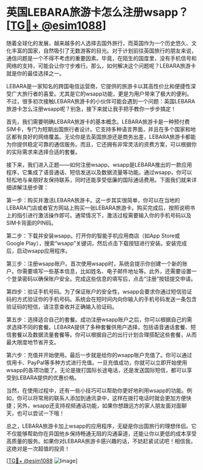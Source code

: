 # 英国LEBARA旅游卡怎么注册wsapp？[[TG💪+ @esim1088](https://t.me/s/esim1088)]

随着全球化的发展，越来越多的人选择去国外旅行，而英国作为一个历史悠久、文化丰富的国家，自然吸引了无数游客的目光。对于计划前往英国旅行的朋友来说，通信问题是一个不得不考虑的重要因素。毕竟，在陌生的国度里，没有手机信号和网络的支持，可能会让你寸步难行。那么，如何解决这个问题呢？LEBARA旅游卡就是你的最佳选择之一。

LEBARA是一家知名的跨国电信运营商，它提供的旅游卡以其高性价比和便捷性深受广大旅行者的喜爱。尤其是它的wsapp功能，更是为用户带来了极大的便利。不过，很多初次接触LEBARA旅游卡的小伙伴可能会遇到一个问题：英国LEBARA旅游卡怎么注册wsapp呢？别急，接下来就让我手把手教你一步步搞定！

首先，我们需要明确LEBARA旅游卡的基本概念。LEBARA旅游卡是一种预付费SIM卡，专门为短期出国旅行者设计。它支持多种语言界面，并且在多个国家和地区都有良好的网络覆盖。无论你是去英国旅游还是商务出差，LEBARA旅游卡都能为你提供稳定可靠的通信服务。而且，它还拥有非常灵活的资费方案，可以根据你的实际需求来选择合适的套餐。

接下来，我们进入正题——如何注册wsapp。wsapp是LEBARA推出的一款应用程序，它集成了语音通话、短信发送以及数据流量等功能。通过wsapp，你可以轻松地与亲朋好友保持联系，同时还能享受低廉的国际通话费用。下面我们就来详细讲解注册步骤：

第一步：购买并激活LEBARA旅游卡。这一步其实很简单，你可以在当地的LEBARA门店或者官方网站上购买一张LEBARA旅游卡。购买完成后，按照说明书上的指引进行激活操作即可。通常情况下，激活过程需要输入你的手机号码以及SIM卡背面的PIN码。

第二步：下载并安装wsapp。打开你的智能手机应用商店（如App Store或Google Play），搜索“wsapp”关键词，然后点击下载按钮进行安装。安装完成后，启动wsapp应用程序。

第三步：注册wsapp账户。首次使用wsapp时，系统会提示你创建一个新的账户。你需要填写一些基本信息，比如姓名、电子邮件地址等。此外，还需要设置一个登录密码以确保账户安全。完成这些信息的填写后，点击“注册”按钮提交申请。

第四步：验证手机号码。为了保证账户的安全性，wsapp会要求你通过短信验证码的方式验证你的手机号码。系统会在短时间内向你输入的手机号码发送一条包含验证码的短信，请注意查收并正确输入验证码。

第五步：选择适合自己的套餐。成功注册wsapp账户之后，你可以根据自己的需求选择不同的套餐。LEBARA提供了多种套餐供用户选择，包括语音通话套餐、短信套餐以及数据流量套餐等。你可以根据自己的出行计划合理搭配这些套餐，从而最大限度地节省开支。

第六步：充值并开始使用。最后一步就是给你的wsapp账户充值了。你可以通过信用卡、PayPal等多种方式进行充值。一旦充值成功，你就可以立即开始使用wsapp的各项功能了。无论是拨打国际长途电话，还是发送国际短信，都可以享受到LEBARA提供的优惠价格。

当然，在使用过程中，还有一些小技巧可以帮助你更好地利用wsapp的功能。例如，你可以将常用的联系人添加到通讯录中，这样在拨打电话时就会更加方便快捷；另外，wsapp还支持视频通话功能，如果你想跟远方的家人朋友面对面聊天，也可以尝试一下哦！

总之，LEBARA旅游卡加上wsapp的应用程序，无疑是你出国旅行的理想伴侣。它不仅能够帮助你在异国他乡保持畅通无阻的沟通渠道，还能让你以更低的成本享受高质量的服务。如果你对LEBARA旅游卡感兴趣的话，不妨赶紧试试吧！相信我，这绝对是一次超值的投资！

[[TG💪+ @esim1088](https://t.me/s/esim1088) ![Image](https://i.postimg.cc/4NQfJmqS/Snipaste-2025-05-13-00-14-12.png)]